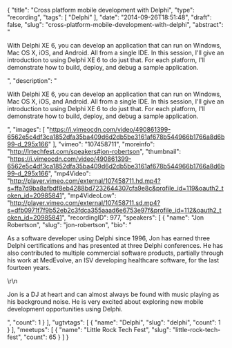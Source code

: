 {
  "title": "Cross platform mobile development with Delphi",
  "type": "recording",
  "tags": [
    "Delphi"
  ],
  "date": "2014-09-26T18:51:48",
  "draft": false,
  "slug": "cross-platform-mobile-development-with-delphi",
  "abstract": "<p>With Delphi XE 6, you can develop an application that can run on Windows, Mac OS X, iOS, and Android. All from a single IDE. In this session, I'll give an introduction to using Delphi XE 6 to do just that. For each platform, I'll demonstrate how to build, deploy, and debug a sample application.</p>",
  "description": "<p>With Delphi XE 6, you can develop an application that can run on Windows, Mac OS X, iOS, and Android. All from a single IDE. In this session, I'll give an introduction to using Delphi XE 6 to do just that. For each platform, I'll demonstrate how to build, deploy, and debug a sample application.</p>",
  "images": [
    "https://i.vimeocdn.com/video/490861399-6562e5c4df3ca1852dfa35ba409d6d2db5be3161af678b544966b1766a8d6b99-d_295x166"
  ],
  "vimeo": "107458711",
  "moreinfo": "http://lrtechfest.com/speakers#jon-robertson",
  "thumbnail": "https://i.vimeocdn.com/video/490861399-6562e5c4df3ca1852dfa35ba409d6d2db5be3161af678b544966b1766a8d6b99-d_295x166",
  "mp4Video": "http://player.vimeo.com/external/107458711.hd.mp4?s=ffa7d9ba8afbdf8eb4288bd7232644307cfa9e8c&profile_id=119&oauth2_token_id=20985841",
  "mp4VideoLow": "http://player.vimeo.com/external/107458711.sd.mp4?s=dfb0971f7f9b52eb2c3fdca355aaad6e6753e97f&profile_id=112&oauth2_token_id=20985841",
  "recordingID": 977,
  "speakers": [
    {
      "name": "Jon Robertson",
      "slug": "jon-robertson",
      "bio": "<p>As a software developer using Delphi since 1996, Jon has earned three Delphi certifications and has presented at three Delphi conferences. He has also contributed to multiple commercial software products, partially through his work at MedEvolve, an ISV developing healthcare software, for the last fourteen years.</p>\r\n<p>Jon is a DJ at heart and can almost always be found with music playing as his background noise. He is very excited about exploring new mobile development opportunities using Delphi.</p>",
      "count": 1
    }
  ],
  "ugtvtags": [
    {
      "name": "Delphi",
      "slug": "delphi",
      "count": 1
    }
  ],
  "meetups": [
    {
      "name": "Little Rock Tech Fest",
      "slug": "little-rock-tech-fest",
      "count": 65
    }
  ]
}